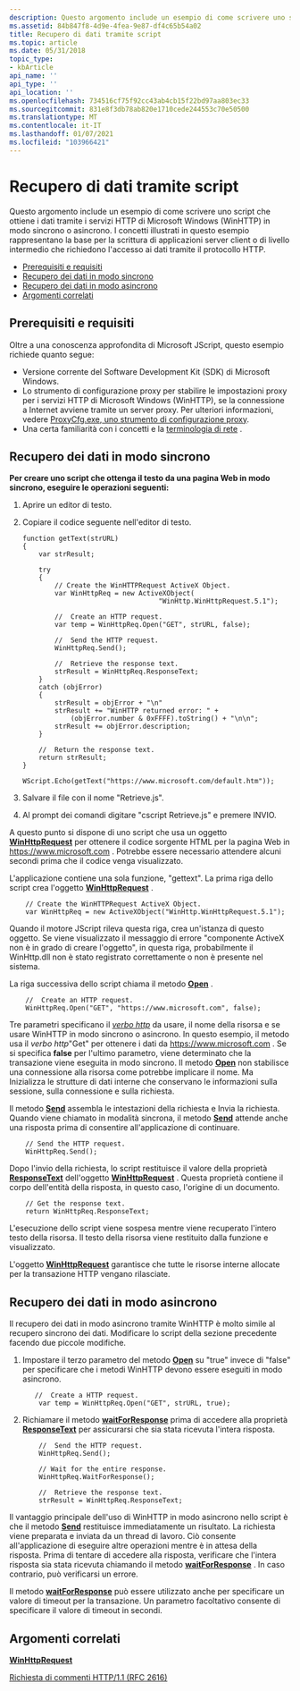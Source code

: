 ```yaml
---
description: Questo argomento include un esempio di come scrivere uno script che ottiene i dati tramite i servizi HTTP di Microsoft Windows (WinHTTP) in modo sincrono o asincrono.
ms.assetid: 84b847f8-4d9e-4fea-9e87-df4c65b54a02
title: Recupero di dati tramite script
ms.topic: article
ms.date: 05/31/2018
topic_type:
- kbArticle
api_name: ''
api_type: ''
api_location: ''
ms.openlocfilehash: 734516cf75f92cc43ab4cb15f22bd97aa803ec33
ms.sourcegitcommit: 831e8f3db78ab820e1710cede244553c70e50500
ms.translationtype: MT
ms.contentlocale: it-IT
ms.lasthandoff: 01/07/2021
ms.locfileid: "103966421"
---
```

# <a name="retrieving-data-using-script"></a>Recupero di dati tramite script

Questo argomento include un esempio di come scrivere uno script che ottiene i dati tramite i servizi HTTP di Microsoft Windows (WinHTTP) in modo sincrono o asincrono. I concetti illustrati in questo esempio rappresentano la base per la scrittura di applicazioni server client o di livello intermedio che richiedono l'accesso ai dati tramite il protocollo HTTP.

-   [Prerequisiti e requisiti](#prerequisites-and-requirements)
-   [Recupero dei dati in modo sincrono](#retrieving-data-synchronously)
-   [Recupero dei dati in modo asincrono](#retrieving-data-asynchronously)
-   [Argomenti correlati](#related-topics)

## <a name="prerequisites-and-requirements"></a>Prerequisiti e requisiti

Oltre a una conoscenza approfondita di Microsoft JScript, questo esempio richiede quanto segue:

-   Versione corrente del Software Development Kit (SDK) di Microsoft Windows.
-   Lo strumento di configurazione proxy per stabilire le impostazioni proxy per i servizi HTTP di Microsoft Windows (WinHTTP), se la connessione a Internet avviene tramite un server proxy. Per ulteriori informazioni, vedere [ProxyCfg.exe, uno strumento di configurazione proxy](proxycfg-exe--a-proxy-configuration-tool.md).
-   Una certa familiarità con i concetti e la [terminologia di rete](network-terminology.md) .

## <a name="retrieving-data-synchronously"></a>Recupero dei dati in modo sincrono

**Per creare uno script che ottenga il testo da una pagina Web in modo sincrono, eseguire le operazioni seguenti:**

1.  Aprire un editor di testo.
2.  Copiare il codice seguente nell'editor di testo.

    ```JScript
    function getText(strURL)
    {
        var strResult;
        
        try
        {
            // Create the WinHTTPRequest ActiveX Object.
            var WinHttpReq = new ActiveXObject(
                                      "WinHttp.WinHttpRequest.5.1");
            
            //  Create an HTTP request.
            var temp = WinHttpReq.Open("GET", strURL, false);

            //  Send the HTTP request.
            WinHttpReq.Send();
            
            //  Retrieve the response text.
            strResult = WinHttpReq.ResponseText;
        }
        catch (objError)
        {
            strResult = objError + "\n"
            strResult += "WinHTTP returned error: " + 
                (objError.number & 0xFFFF).toString() + "\n\n";
            strResult += objError.description;
        }
        
        //  Return the response text.
        return strResult;
    }

    WScript.Echo(getText("https://www.microsoft.com/default.htm"));
    ```

    

3.  Salvare il file con il nome "Retrieve.js".
4.  Al prompt dei comandi digitare "cscript Retrieve.js" e premere INVIO.

A questo punto si dispone di uno script che usa un oggetto [**WinHttpRequest**](winhttprequest.md) per ottenere il codice sorgente HTML per la pagina Web in https://www.microsoft.com . Potrebbe essere necessario attendere alcuni secondi prima che il codice venga visualizzato.

L'applicazione contiene una sola funzione, "gettext". La prima riga dello script crea l'oggetto [**WinHttpRequest**](winhttprequest.md) .


```JScript
    // Create the WinHTTPRequest ActiveX Object.
    var WinHttpReq = new ActiveXObject("WinHttp.WinHttpRequest.5.1");
```



Quando il motore JScript rileva questa riga, crea un'istanza di questo oggetto. Se viene visualizzato il messaggio di errore "componente ActiveX non è in grado di creare l'oggetto", in questa riga, probabilmente il WinHttp.dll non è stato registrato correttamente o non è presente nel sistema.

La riga successiva dello script chiama il metodo [**Open**](iwinhttprequest-open.md) .


```JScript
    //  Create an HTTP request.
    WinHttpReq.Open("GET", "https://www.microsoft.com", false);
```



Tre parametri specificano il [*verbo http*](glossary.md) da usare, il nome della risorsa e se usare WinHTTP in modo sincrono o asincrono. In questo esempio, il metodo usa il *verbo http*"Get" per ottenere i dati da https://www.microsoft.com . Se si specifica **false** per l'ultimo parametro, viene determinato che la transazione viene eseguita in modo sincrono. Il metodo [**Open**](iwinhttprequest-open.md) non stabilisce una connessione alla risorsa come potrebbe implicare il nome. Ma Inizializza le strutture di dati interne che conservano le informazioni sulla sessione, sulla connessione e sulla richiesta.

Il metodo [**Send**](iwinhttprequest-send.md) assembla le intestazioni della richiesta e Invia la richiesta. Quando viene chiamato in modalità sincrona, il metodo [**Send**](iwinhttprequest-send.md) attende anche una risposta prima di consentire all'applicazione di continuare.


```JScript
    // Send the HTTP request.
    WinHttpReq.Send();
```



Dopo l'invio della richiesta, lo script restituisce il valore della proprietà [**ResponseText**](iwinhttprequest-responsetext.md) dell'oggetto [**WinHttpRequest**](winhttprequest.md) . Questa proprietà contiene il corpo dell'entità della risposta, in questo caso, l'origine di un documento.


```JScript
    // Get the response text.
    return WinHttpReq.ResponseText;
```



L'esecuzione dello script viene sospesa mentre viene recuperato l'intero testo della risorsa. Il testo della risorsa viene restituito dalla funzione e visualizzato.

L'oggetto [**WinHttpRequest**](winhttprequest.md) garantisce che tutte le risorse interne allocate per la transazione HTTP vengano rilasciate.

## <a name="retrieving-data-asynchronously"></a>Recupero dei dati in modo asincrono

Il recupero dei dati in modo asincrono tramite WinHTTP è molto simile al recupero sincrono dei dati. Modificare lo script della sezione precedente facendo due piccole modifiche.

1.  Impostare il terzo parametro del metodo [**Open**](iwinhttprequest-open.md) su "true" invece di "false" per specificare che i metodi WinHTTP devono essere eseguiti in modo asincrono.
    ```JScript
       //  Create a HTTP request.
        var temp = WinHttpReq.Open("GET", strURL, true);
    ```

    

2.  Richiamare il metodo [**waitForResponse**](iwinhttprequest-waitforresponse.md) prima di accedere alla proprietà [**ResponseText**](iwinhttprequest-responsetext.md) per assicurarsi che sia stata ricevuta l'intera risposta.
    ```JScript
        //  Send the HTTP request.
        WinHttpReq.Send();
            
        // Wait for the entire response.
        WinHttpReq.WaitForResponse();
            
        //  Retrieve the response text.
        strResult = WinHttpReq.ResponseText;
    ```

    

Il vantaggio principale dell'uso di WinHTTP in modo asincrono nello script è che il metodo [**Send**](iwinhttprequest-send.md) restituisce immediatamente un risultato. La richiesta viene preparata e inviata da un thread di lavoro. Ciò consente all'applicazione di eseguire altre operazioni mentre è in attesa della risposta. Prima di tentare di accedere alla risposta, verificare che l'intera risposta sia stata ricevuta chiamando il metodo [**waitForResponse**](iwinhttprequest-waitforresponse.md) . In caso contrario, può verificarsi un errore.

Il metodo [**waitForResponse**](iwinhttprequest-waitforresponse.md) può essere utilizzato anche per specificare un valore di timeout per la transazione. Un parametro facoltativo consente di specificare il valore di timeout in secondi.

## <a name="related-topics"></a>Argomenti correlati

<dl> <dt>

[**WinHttpRequest**](winhttprequest.md)
</dt> <dt>

[Richiesta di commenti HTTP/1.1 (RFC 2616)](https://www.ietf.org/rfc/rfc2616.txt)
</dt> </dl>

 

 



